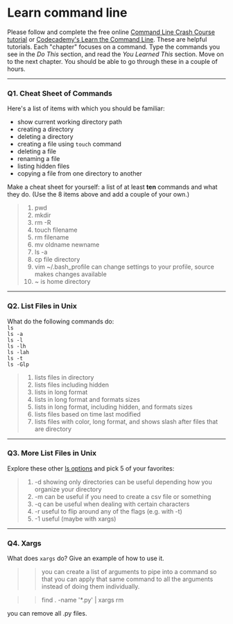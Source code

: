 # Learn command line

Please follow and complete the free online [Command Line Crash Course
tutorial](https://web.archive.org/web/20160708171659/http://cli.learncodethehardway.org/book/) or [Codecademy's Learn the Command Line](https://www.codecademy.com/learn/learn-the-command-line). These are helpful tutorials. Each "chapter" focuses on a command. Type the commands you see in the _Do This_ section, and read the _You Learned This_ section. Move on to the next chapter. You should be able to go through these in a couple of hours.

---

### Q1.  Cheat Sheet of Commands  

Here's a list of items with which you should be familiar:  
* show current working directory path
* creating a directory
* deleting a directory
* creating a file using `touch` command
* deleting a file
* renaming a file
* listing hidden files
* copying a file from one directory to another

Make a cheat sheet for yourself: a list of at least **ten** commands and what they do.  (Use the 8 items above and add a couple of your own.)  

> 1. pwd
> 2. mkdir
> 3. rm -R
> 4. touch filename
> 5. rm filename
> 6. mv oldname newname
> 7. ls -a
> 8. cp file directory
> 9. vim ~/.bash_profile can change settings to your profile, source makes changes available
> 10. ~ is home directory

---

### Q2.  List Files in Unix   

What do the following commands do:  
`ls`  
`ls -a`  
`ls -l`  
`ls -lh`  
`ls -lah`  
`ls -t`  
`ls -Glp`  

> 1. lists files in directory
> 2. lists files including hidden
> 3. lists in long format
> 4. lists in long format and formats sizes
> 5. lists in long format, including hidden, and formats sizes
> 6. lists files based on time last modified
> 7. lists files with color, long format, and shows slash after files that are directory

---

### Q3.  More List Files in Unix  

Explore these other [ls options](http://www.techonthenet.com/unix/basic/ls.php) and pick 5 of your favorites:

> 1. -d showing only directories can be useful depending how you organize your directory
> 2. -m can be useful if you need to create a csv file or something
> 3. -q can be useful when dealing with certain characters
> 4. -r useful to flip around any of the flags (e.g. with -t)
> 5. -1 useful (maybe with xargs)


---

### Q4.  Xargs   

What does `xargs` do? Give an example of how to use it.

> > you can create a list of arguments to pipe into a command so that you can apply that same command to all the arguments instead of doing them individually.

> > find . -name '*.py' | xargs rm

you can remove all .py files.

 

